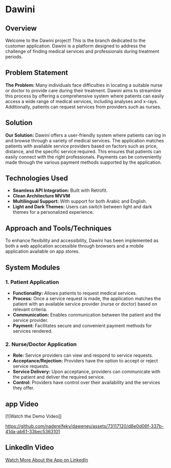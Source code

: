 # Dawini

## Overview

Welcome to the Dawini project! This is the branch dedicated to the customer application. Dawini is a platform designed to address the challenge of finding medical services and professionals during treatment periods.

## Problem Statement

**The Problem:** Many individuals face difficulties in locating a suitable nurse or doctor to provide care during their treatment. Dawini aims to streamline this process by offering a comprehensive system where patients can easily access a wide range of medical services, including analyses and x-rays. Additionally, patients can request services from providers such as nurses.

## Solution

**Our Solution:** Dawini offers a user-friendly system where patients can log in and browse through a variety of medical services. The application matches patients with available service providers based on factors such as price, distance, and the specific service required. This ensures that patients can easily connect with the right professionals. Payments can be conveniently made through the various payment methods supported by the application.

## Technologies Used

- **Seamless API Integration:** Built with Retrofit.
- **Clean Architecture MVVM**
- **Multilingual Support:** With support for both Arabic and English.
- **Light and Dark Themes:** Users can switch between light and dark themes for a personalized experience.

## Approach and Tools/Techniques

To enhance flexibility and accessibility, Dawini has been implemented as both a web application accessible through browsers and a mobile application available on app stores.

## System Modules

### 1. Patient Application

- **Functionality:** Allows patients to request medical services.
- **Process:** Once a service request is made, the application matches the patient with an available service provider (nurse or doctor) based on relevant criteria.
- **Communication:** Enables communication between the patient and the service provider.
- **Payment:** Facilitates secure and convenient payment methods for services rendered.

### 2. Nurse/Doctor Application

- **Role:** Service providers can view and respond to service requests.
- **Acceptance/Rejection:** Providers have the option to accept or reject service requests.
- **Service Delivery:** Upon acceptance, providers can communicate with the patient and deliver the required service.
- **Control:** Providers have control over their availability and the services they offer.

## app Video

[![Watch the Demo Video]]

https://github.com/naderelfeky/daweney/assets/73117120/d8e0d06f-337b-41da-ab61-33bec5363101

## LinkedIn Video

[Watch More About the App on LinkedIn]([https://www.linkedin.com/feed/update/your-video-link](https://www.linkedin.com/posts/naderelfeky_androidapp-kotlin-cleanarchitecture-activity-7124496036030480384-v9cD?utm_source=share&utm_medium=member_desktop)https://www.linkedin.com/posts/naderelfeky_androidapp-kotlin-cleanarchitecture-activity-7124496036030480384-v9cD?utm_source=share&utm_medium=member_desktop)

